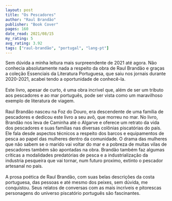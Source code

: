 ```yaml
---
layout: post
title: "Os Pescadores"
author: "Raul Brandão"
publisher: "Book Cover"
pages: 160
date_read: 2021/08/15
my_rating: 5
avg_rating: 3.92
tags: ["raul-brandão", "portugal", "lang-pt"]
---
```


Sem dúvida a minha leitura mais surpreendente de 2021 até agora. Não conhecia absolutamente nada a respeito da obra de Raul Brandão e graças a coleção Essenciais da Literatura Portuguesa, que saiu nos jornais durante 2020-2021, acabei tendo a oportunidade de conhecê-la. <br/><br/>Este livro, apesar de curto, é uma obra incrivel que, além de ser um tributo aos pescadores e ao mar português, pode ser vista como um maravilhoso exemplo de literatura de viagem. <br/><br/>Raul Brandão nasceu na Foz do Douro, era descendente de uma família de pescadores e dedicou este livro a seu avô, que morreu no mar. No livro, Brandão nos leva de Caminha até o Algarve e oferece um retrato da vida dos pescadores e suas famílias nas diversas colônias piscatórias do país. Ele fala desde aspectos técnicos a respeito dos barcos e equipamentos de pesca ao papel das mulheres dentro da comunidade. O drama das mulheres que não sabem se o marido vai voltar do mar e a pobreza de muitas vilas de pescadores também são apontadas na obra. Brandão também faz algumas críticas a modalidades predatórias de pesca e a industrialização da industria pesqueira que vai tornar, num futuro proximo, extinto o pescador artesanal no país.<br/><br/>A prosa poética de Raul Brandão, com suas belas descrições da costa portuguesa, das pessoas e até mesmo dos peixes, sem dúvida, me conquistou. Seus relatos de conversas com as mais incríveis e pitorescas personagens do universo piscatório português são fascinantes. 


